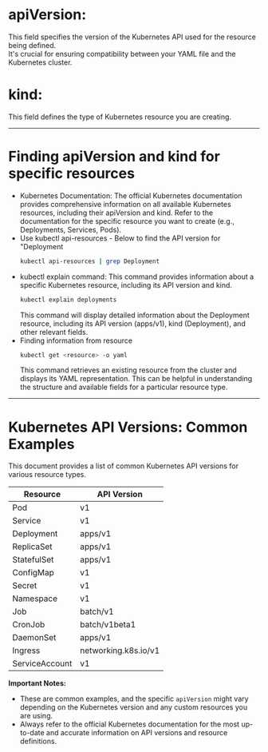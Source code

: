 # apiVersion:
This field specifies the version of the Kubernetes API used for the resource being defined.   
It's crucial for ensuring compatibility between your YAML file and the Kubernetes cluster. 

# kind:
This field defines the type of Kubernetes resource you are creating.

---

# Finding apiVersion and kind for specific resources

- Kubernetes Documentation: The official Kubernetes documentation provides comprehensive information on all available Kubernetes resources, including their apiVersion and kind. Refer to the documentation for the specific resource you want to create (e.g., Deployments, Services, Pods).
- Use kubectl api-resources - Below to find the API version for "Deployment
  ```bash
  kubectl api-resources | grep Deployment
  ```
- kubectl explain command: This command provides information about a specific Kubernetes resource, including its API version and kind.
  ```bash
  kubectl explain deployments
  ```
  This command will display detailed information about the Deployment resource, including its API version (apps/v1), kind (Deployment), and other relevant fields.
- Finding information from resource
  ```bash
  kubectl get <resource> -o yaml
  ```
  This command retrieves an existing resource from the cluster and displays its YAML representation. This can be helpful in understanding the structure and available fields for a particular resource type.

---
# Kubernetes API Versions: Common Examples

This document provides a list of common Kubernetes API versions for various resource types.

| Resource | API Version |
|---|---|
| Pod | v1 |
| Service | v1 |
| Deployment | apps/v1 |
| ReplicaSet | apps/v1 |
| StatefulSet | apps/v1 |
| ConfigMap | v1 |
| Secret | v1 |
| Namespace | v1 |
| Job | batch/v1 |
| CronJob | batch/v1beta1 |
| DaemonSet | apps/v1 |
| Ingress | networking.k8s.io/v1 |
| ServiceAccount | v1 |

**Important Notes:**

* These are common examples, and the specific `apiVersion` might vary depending on the Kubernetes version and any custom resources you are using.
* Always refer to the official Kubernetes documentation for the most up-to-date and accurate information on API versions and resource definitions.
